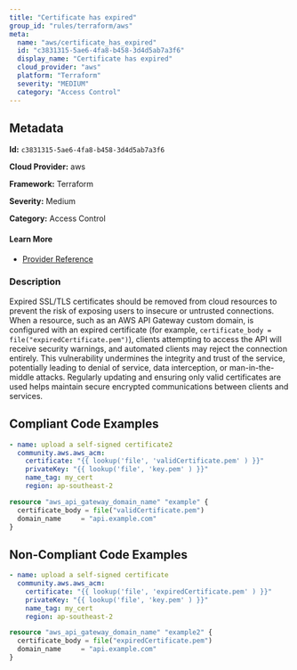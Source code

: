 ```yaml
---
title: "Certificate has expired"
group_id: "rules/terraform/aws"
meta:
  name: "aws/certificate_has_expired"
  id: "c3831315-5ae6-4fa8-b458-3d4d5ab7a3f6"
  display_name: "Certificate has expired"
  cloud_provider: "aws"
  platform: "Terraform"
  severity: "MEDIUM"
  category: "Access Control"
---
```

## Metadata

**Id:** `c3831315-5ae6-4fa8-b458-3d4d5ab7a3f6`

**Cloud Provider:** aws

**Framework:** Terraform

**Severity:** Medium

**Category:** Access Control

#### Learn More

 - [Provider Reference](https://registry.terraform.io/providers/hashicorp/aws/latest/docs/resources/api_gateway_rest_api)

### Description

 Expired SSL/TLS certificates should be removed from cloud resources to prevent the risk of exposing users to insecure or untrusted connections. When a resource, such as an AWS API Gateway custom domain, is configured with an expired certificate (for example, `certificate_body = file("expiredCertificate.pem")`), clients attempting to access the API will receive security warnings, and automated clients may reject the connection entirely. This vulnerability undermines the integrity and trust of the service, potentially leading to denial of service, data interception, or man-in-the-middle attacks. Regularly updating and ensuring only valid certificates are used helps maintain secure encrypted communications between clients and services.


## Compliant Code Examples
```yaml
- name: upload a self-signed certificate2
  community.aws.aws_acm:
    certificate: "{{ lookup('file', 'validCertificate.pem' ) }}"
    privateKey: "{{ lookup('file', 'key.pem' ) }}"
    name_tag: my_cert
    region: ap-southeast-2

```

```terraform
resource "aws_api_gateway_domain_name" "example" {
  certificate_body = file("validCertificate.pem")
  domain_name     = "api.example.com"
}


```
## Non-Compliant Code Examples
```yaml
- name: upload a self-signed certificate
  community.aws.aws_acm:
    certificate: "{{ lookup('file', 'expiredCertificate.pem' ) }}"
    privateKey: "{{ lookup('file', 'key.pem' ) }}"
    name_tag: my_cert
    region: ap-southeast-2

```

```terraform
resource "aws_api_gateway_domain_name" "example2" {
  certificate_body = file("expiredCertificate.pem")
  domain_name     = "api.example.com"
}


```